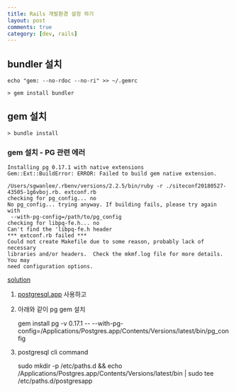 ```yaml
---
title: Rails 개발환경 설정 하기
layout: post
comments: true
category: [dev, rails]
--- 
```




## bundler 설치
    echo "gem: --no-rdoc --no-ri" >> ~/.gemrc

    > gem install bundler




## gem 설치
    > bundle install





### gem 설치 - PG 관련 에러

    Installing pg 0.17.1 with native extensions
    Gem::Ext::BuildError: ERROR: Failed to build gem native extension.

    /Users/sgwanlee/.rbenv/versions/2.2.5/bin/ruby -r ./siteconf20180527-43505-1g6vboj.rb. extconf.rb
    checking for pg_config... no
    No pg_config... trying anyway. If building fails, please try again with
     --with-pg-config=/path/to/pg_config
    checking for libpq-fe.h... no
    Can't find the 'libpq-fe.h header
    *** extconf.rb failed ***
    Could not create Makefile due to some reason, probably lack of necessary
    libraries and/or headers.  Check the mkmf.log file for more details.  You may
    need configuration options.


[solution](https://stackoverflow.com/questions/19625487/impossible-to-install-pg-gem-on-my-mac-with-mavericks)

1. [postgresql.app](https://postgresapp.com/) 사용하고
2. 아래와 같이 pg gem 설치

    gem install pg -v 0.17.1 -- --with-pg-config=/Applications/Postgres.app/Contents/Versions/latest/bin/pg_config

3. postgresql cli command

    sudo mkdir -p /etc/paths.d &&
echo /Applications/Postgres.app/Contents/Versions/latest/bin | sudo tee /etc/paths.d/postgresapp


